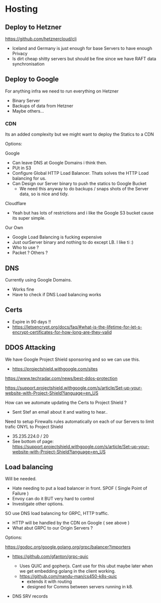 # Hosting

## Deploy to Hetzner

https://github.com/hetznercloud/cli

- Iceland and Germany is just enough for base Servers to have enough Privacy
- Is dirt cheap shitty servers but should be fine since we have RAFT data synchronisation

## Deploy to Google

For anything infra we need to run everything on Hetzner

- Binary Server
- Backups of data from Hetzner
- Maybe others...

### CDN

Its an added complexity but we might want to deploy the Statics to a CDN 

Options:

Google
- Can leave DNS at Google Domains i think then.
- PUt in S3
- Configure Global HTTP Load Balancer. Thats solves the HTTP Load balancing for us.
- Can Design our Server binary to push the statics to Google Bucket
	- We need this anyway to do backups / snaps shots of the Server data, so is nice and tidy.

Cloudflare
- Yeah but has lots of restrictions and i like the Google S3 bucket cause its super simple.

Our Own
- Google Load Balancing is fucking expensive
- Just ourServer binary and nothing to do except LB. I like ti :)
- Who to use ?
- Packet ? Others ? 


## DNS

Currently using Google Domains.
- Works fine
- Have to check if DNS Load balancing works

## Certs

- Expire in 90 days !!
- https://letsencrypt.org/docs/faq/#what-is-the-lifetime-for-let-s-encrypt-certificates-for-how-long-are-they-valid

## DDOS Attacking

We have Google Project Shield sponsoring and so we can use this.
- https://projectshield.withgoogle.com/sites

https://www.techradar.com/news/best-ddos-protection

https://support.projectshield.withgoogle.com/s/article/Set-up-your-website-with-Project-Shield?language=en_US

How can we automate updating the Certs to Project Shield ?
- Sent Stef an email about it and waiting to hear..

Need to setup Firewalls rules automatically on each of our Servers to limit trafic ONYL to Project Shield
-  35.235.224.0 / 20
- See bottom of page: https://support.projectshield.withgoogle.com/s/article/Set-up-your-website-with-Project-Shield?language=en_US

## Load balancing

Will be needed.
- Hate needing to put a load balancer in front. SPOF ( Single Point of Failure )
- Envoy can do it BUT very hard to control
- Investigate other options.

SO use DNS load balancing for GRPC, HTTP traffic.
- HTTP will be handled by the CDN on Google ( see above )
- What abut GRPC to our Origin Servers ?

Options:

https://godoc.org/google.golang.org/grpc/balancer?importers

- https://github.com/gfanton/grpc-quic
	- Uses QUIC and gopherjs. Cant use for this ubut maybe later when we get embedding golang in the client working.
	- https://github.com/mandu-man/cs450-k8s-quic
		- extends it with routing
		- designed for Comms between servers running in k8.

- DNS SRV records

	


